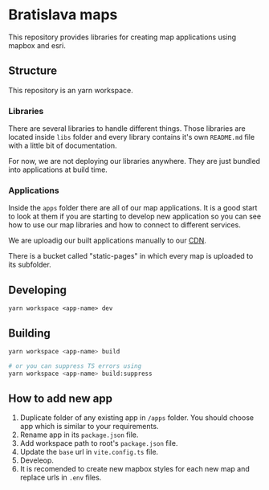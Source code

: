 # Bratislava maps

This repository provides libraries for creating map applications using mapbox and esri.

## Structure

This repository is an yarn workspace.

### Libraries

There are several libraries to handle different things. Those libraries are located inside `libs` folder and every library contains it's own `README.md` file with a little bit of documentation.

For now, we are not deploying our libraries anywhere. They are just bundled into applications at build time.

### Applications

Inside the `apps` folder there are all of our map applications. It is a good start to look at them if you are starting to develop new application so you can see how to use our map libraries and how to connect to different services.

We are uploadig our built applications manually to our [CDN](https://cdn.bratislava.sk/buckets/static-pages/browse).

There is a bucket called "static-pages" in which every map is uploaded to its subfolder.

## Developing

```
yarn workspace <app-name> dev
```

## Building

```bash
yarn workspace <app-name> build

# or you can suppress TS errors using
yarn workspace <app-name> build:suppress
```

## How to add new app

1. Duplicate folder of any existing app in `/apps` folder. You should choose app which is similar to your requirements.
3. Rename app in its `package.json` file.
4. Add workspace path to root's `package.json` file.
5. Update the `base` url in `vite.config.ts` file.
6. Develeop.
7. It is recomended to create new mapbox styles for each new map and replace urls in `.env` files.
